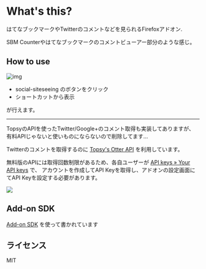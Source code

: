# What's this?

はてなブックマークやTwitterのコメントなどを見られるFirefoxアドオン.

SBM Counterやはてなブックマークのコメントビューアー部分のような感じ。

## How to use

![img](http://monosnap.com/image/NKZFRN6MStFMPwMk0UIkWKpkelfzPi.png)

* social-siteseeing のボタンをクリック
* ショートカットから表示

が行えます。

---

TopsyのAPIを使ったTwitter/Google+のコメント取得も実装してありますが、有料APIじゃないと使いものにならないので削除してます…

Twitterのコメントを取得するのに [Topsy's Otter API](http://code.google.com/p/otterapi/ "Topsy's Otter API") を利用しています。

無料版のAPIには取得回数制限があるため、各自ユーザーが [API keys » Your API keys](http://manage.topsy.com/app "API keys » Your API keys") で、
アカウントを作成してAPI Keyを取得し、アドオンの設定画面にてAPI Keyを設定する必要があります。

<img src="http://monosnap.com/image/QaNczM6nL8XmqvcjUqg23bxdZ.png">

## Add-on SDK

[Add-on SDK](https://dev.mozilla.jp/addon-sdk-docs/ "Add-on SDK") を使って書かれています

## ライセンス

MIT